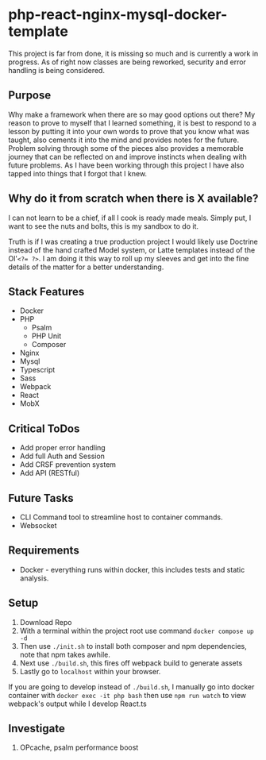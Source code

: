 # php-react-nginx-mysql-docker-template

This project is far from done, it is missing so much and is currently a work in progress. As of right now classes are being reworked, security and error handling is being considered.

## Purpose

Why make a framework when there are so may good options out there? My reason to prove to myself that I learned something, it is best to respond to a lesson by putting it into your own words to prove that you know what was taught, also cements it into the mind and provides notes for the future. Problem solving through some of the pieces also provides a memorable journey that can be reflected on and improve instincts when dealing with future problems. As I have been working through this project I have also tapped into things that I forgot that I knew. 

## Why do it from scratch when there is X available?

I can not learn to be a chief, if all I cook is ready made meals. Simply put, I want to see the nuts and bolts, this is my sandbox to do it.

Truth is if I was creating a true production project I would likely use Doctrine instead of the hand crafted Model system, or Latte templates instead of the Ol'`<?= ?>`. I am doing it this way to roll up my sleeves and get into the fine details of the matter for a better understanding.

## Stack Features
- Docker
- PHP
    - Psalm
    - PHP Unit 
    - Composer
- Nginx
- Mysql
- Typescript
- Sass
- Webpack
- React
- MobX

## Critical ToDos
- Add proper error handling
- Add full Auth and Session
- Add CRSF prevention system
- Add API (RESTful)

## Future Tasks
- CLI Command tool to streamline host to container commands.
- Websocket

## Requirements
- Docker - everything runs within docker, this includes tests and static analysis.

## Setup
1. Download Repo
1. With a terminal within the project root use command `docker compose up -d`
1. Then use `./init.sh` to install both composer and npm dependencies, note that npm takes awhile.
1. Next use `./build.sh`, this fires off webpack build to generate assets
1. Lastly go to `localhost` within your browser.

If you are going to develop instead of `./build.sh`, I manually go into docker container with `docker exec -it php bash` then use `npm run watch` to view webpack's output while I develop React.ts

## Investigate
1. OPcache, psalm performance boost
